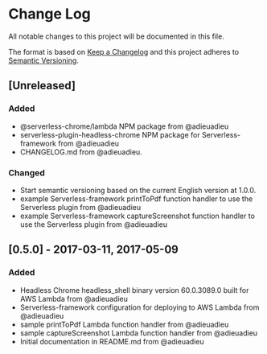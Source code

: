 # Change Log
All notable changes to this project will be documented in this file.

The format is based on [Keep a Changelog](http://keepachangelog.com/)
and this project adheres to [Semantic Versioning](http://semver.org/).


## [Unreleased]
### Added
- @serverless-chrome/lambda NPM package from @adieuadieu
- serverless-plugin-headless-chrome NPM package for Serverless-framework from @adieuadieu
- CHANGELOG.md from @adieuadieu.

### Changed
- Start semantic versioning based on the current English version at 1.0.0.
- example Serverless-framework printToPdf function handler to use the Serverless plugin from @adieuadieu
- example Serverless-framework captureScreenshot function handler to use the Serverless plugin from @adieuadieu


## [0.5.0] - 2017-03-11, 2017-05-09
### Added
- Headless Chrome headless_shell binary version 60.0.3089.0 built for AWS Lambda from @adieuadieu
- Serverless-framework configuration for deploying to AWS Lambda from @adieuadieu
- sample printToPdf Lambda function handler from @adieuadieu
- sample captureScreenshot Lambda function handler from @adieuadieu
- Initial documentation in README.md from @adieuadieu
